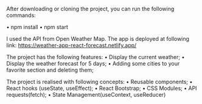 
After downloading or cloning the project, you can run the following commands:

• npm install
• npm start

I used the API from Open Weather Map.
The app is deployed at following link:  https://weather-app-react-forecast.netlify.app/

The project has the following features:
•	Display the current weather;
•	Display the weather forecast for 5 days;
•	Adding some cities to your favorite section and deleting them;


The project is realised with following concepts:
•	Reusable components;
•	React hooks (useState, useEffect);
•	React Bootstrap;
•	CSS Modules;
•	API requests(fetch);
• State Management(useContext, useReducer)


